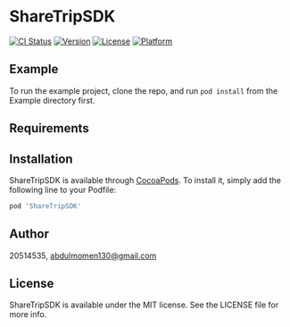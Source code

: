 # ShareTripSDK

[![CI Status](https://img.shields.io/travis/20514535/ShareTripSDK.svg?style=flat)](https://travis-ci.org/20514535/ShareTripSDK)
[![Version](https://img.shields.io/cocoapods/v/ShareTripSDK.svg?style=flat)](https://cocoapods.org/pods/ShareTripSDK)
[![License](https://img.shields.io/cocoapods/l/ShareTripSDK.svg?style=flat)](https://cocoapods.org/pods/ShareTripSDK)
[![Platform](https://img.shields.io/cocoapods/p/ShareTripSDK.svg?style=flat)](https://cocoapods.org/pods/ShareTripSDK)

## Example

To run the example project, clone the repo, and run `pod install` from the Example directory first.

## Requirements

## Installation

ShareTripSDK is available through [CocoaPods](https://cocoapods.org). To install
it, simply add the following line to your Podfile:

```ruby
pod 'ShareTripSDK'
```

## Author

20514535, abdulmomen130@gmail.com

## License

ShareTripSDK is available under the MIT license. See the LICENSE file for more info.
